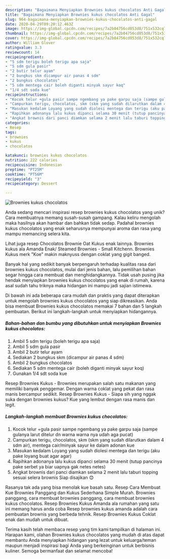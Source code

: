 ```yaml
---
description: "Bagaimana Menyiapkan Brownies kukus chocolatos Anti Gagal"
title: "Bagaimana Menyiapkan Brownies kukus chocolatos Anti Gagal"
slug: 964-bagaimana-menyiapkan-brownies-kukus-chocolatos-anti-gagal
date: 2020-04-29T09:20:12.463Z
image: https://img-global.cpcdn.com/recipes/7a2b04756cd053d8/751x532cq70/brownies-kukus-chocolatos-foto-resep-utama.jpg
thumbnail: https://img-global.cpcdn.com/recipes/7a2b04756cd053d8/751x532cq70/brownies-kukus-chocolatos-foto-resep-utama.jpg
cover: https://img-global.cpcdn.com/recipes/7a2b04756cd053d8/751x532cq70/brownies-kukus-chocolatos-foto-resep-utama.jpg
author: William Glover
ratingvalue: 3.3
reviewcount: 14
recipeingredient:
- "5 sdm terigu boleh terigu apa saja"
- "5 sdm gula pasir"
- "2 butir telur ayam"
- "2 bungkus skm dicampur air panas 4 sdm"
- "2 bungkus chocolatos"
- "5 sdm mentega cair boleh diganti minyak sayur koq"
- "1/4 sdt soda kue"
recipeinstructions:
- "Kocok telur +gula pasir sampe ngembang ya pake garpu saja (sampe gulanya larut ditelur dn warna warna nya udah aga pucat)"
- "Campurkan terigu, chocolatos, skm (skm yang sudah dilarutkan dalam 4 sdm air), mentega cair/minyak sayur ke dalam adonan kue"
- "Masukan kedalam Loyang yang sudah diolesi mentega dan terigu (aku pake loyang buat agar agar)"
- "Rapihkan adonanya lalu kukus dipanci selama 30 menit (tutup pancinya pake serbet ya biar uapnya gak netes netes)"
- "Angkat brownis dari panci diamkan selama 2 menit lalu taburi topping sesuai selera brownis Siap disajikan 😊"
categories:
- Resep
tags:
- brownies
- kukus
- chocolatos

katakunci: brownies kukus chocolatos 
nutrition: 222 calories
recipecuisine: Indonesian
preptime: "PT25M"
cooktime: "PT56M"
recipeyield: "3"
recipecategory: Dessert

---
```



![Brownies kukus chocolatos](https://img-global.cpcdn.com/recipes/7a2b04756cd053d8/751x532cq70/brownies-kukus-chocolatos-foto-resep-utama.jpg)

Anda sedang mencari inspirasi resep brownies kukus chocolatos yang unik? Cara membuatnya memang susah-susah gampang. Kalau keliru mengolah maka hasilnya akan hambar dan bahkan tidak sedap. Padahal brownies kukus chocolatos yang enak seharusnya mempunyai aroma dan rasa yang mampu memancing selera kita.

Lihat juga resep Chocolatos Brownie Oat Kukus enak lainnya. Brownies kukus ala Amanda Enak/ Steamed Brownies - Small Kitchenn. Brownies Kukus merk &#34;Koe&#34; makin maknyuss dengan coklat yang gigit banged.

Banyak hal yang sedikit banyak berpengaruh terhadap kualitas rasa dari brownies kukus chocolatos, mulai dari jenis bahan, lalu pemilihan bahan segar hingga cara membuat dan menghidangkannya. Tidak usah pusing jika hendak menyiapkan brownies kukus chocolatos yang enak di rumah, karena asal sudah tahu triknya maka hidangan ini mampu jadi sajian istimewa.


Di bawah ini ada beberapa cara mudah dan praktis yang dapat diterapkan untuk mengolah brownies kukus chocolatos yang siap dikreasikan. Anda bisa membuat Brownies kukus chocolatos memakai 7 bahan dan 5 langkah pembuatan. Berikut ini langkah-langkah untuk menyiapkan hidangannya.

<!--inarticleads1-->

##### Bahan-bahan dan bumbu yang dibutuhkan untuk menyiapkan Brownies kukus chocolatos:

1. Ambil 5 sdm terigu (boleh terigu apa saja)
1. Ambil 5 sdm gula pasir
1. Ambil 2 butir telur ayam
1. Sediakan 2 bungkus skm (dicampur air panas 4 sdm)
1. Ambil 2 bungkus chocolatos
1. Sediakan 5 sdm mentega cair (boleh diganti minyak sayur koq)
1. Gunakan 1/4 sdt soda kue


Resep Brownies Kukus - Brownies merupakan salah satu makanan yang memiliki banyak penggemar. Dengan warna coklat yang pekat dan rasa manis bercampur sedikit. Resep Brownies Kukus - Siapa sih yang nggak suka dengan brownies kukus? Kue yang lembut dengan rasa manis dan legit. 

<!--inarticleads2-->

##### Langkah-langkah membuat Brownies kukus chocolatos:

1. Kocok telur +gula pasir sampe ngembang ya pake garpu saja (sampe gulanya larut ditelur dn warna warna nya udah aga pucat)
1. Campurkan terigu, chocolatos, skm (skm yang sudah dilarutkan dalam 4 sdm air), mentega cair/minyak sayur ke dalam adonan kue
1. Masukan kedalam Loyang yang sudah diolesi mentega dan terigu (aku pake loyang buat agar agar)
1. Rapihkan adonanya lalu kukus dipanci selama 30 menit (tutup pancinya pake serbet ya biar uapnya gak netes netes)
1. Angkat brownis dari panci diamkan selama 2 menit lalu taburi topping sesuai selera brownis Siap disajikan 😊


Rasanya tak ada yang bisa menolak kue basah satu. Resep Cara Membuat Kue Brownies Panggang dan Kukus Sederhana Simple Murah. Brownies panggang, cara membuat brownies panggang, cara membuat brownies kukus chocolatos. Resep Brownies Kukus Amanda ala rumahan yang satu ini memang harus anda coba Resep brownies kukus amanda adalah cara pembuatan brownis yang berbeda tehnik. Resep Brownies Kukus Coklat enak dan mudah untuk dibuat. 

Terima kasih telah membaca resep yang tim kami tampilkan di halaman ini. Harapan kami, olahan Brownies kukus chocolatos yang mudah di atas dapat membantu Anda menyiapkan hidangan yang lezat untuk keluarga/teman maupun menjadi inspirasi bagi Anda yang berkeinginan untuk berbisnis kuliner. Semoga bermanfaat dan selamat mencoba!
